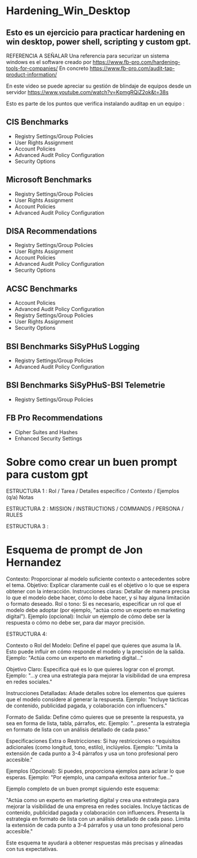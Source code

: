 # Hardening_Win_Desktop
## Esto es un ejercicio para practicar hardening en win desktop, power shell, scripting y custom gpt.


REFERENCIA A SEÑALAR
Una referencia para securizar un sistema windows es el software creado por https://www.fb-pro.com/hardening-tools-for-companies/
En concreto https://www.fb-pro.com/audit-tap-product-information/

En este video se puede apreciar su gestión de blindaje de equipos desde un servidor https://www.youtube.com/watch?v=KpmgRQiZ2ok&t=38s

Esto es parte de los puntos que verifica instalando auditap en un equipo :

## CIS Benchmarks

- Registry Settings/Group Policies
- User Rights Assignment
- Account Policies
- Advanced Audit Policy Configuration
- Security Options

## Microsoft Benchmarks

- Registry Settings/Group Policies
- User Rights Assignment
- Account Policies
- Advanced Audit Policy Configuration

## DISA Recommendations

- Registry Settings/Group Policies
- User Rights Assignment
- Account Policies
- Advanced Audit Policy Configuration
- Security Options

## ACSC Benchmarks

- Account Policies
- Advanced Audit Policy Configuration
- Registry Settings/Group Policies
- User Rights Assignment
- Security Options

## BSI Benchmarks SiSyPHuS Logging

- Registry Settings/Group Policies
- Advanced Audit Policy Configuration

## BSI Benchmarks SiSyPHuS-BSI Telemetrie

- Registry Settings/Group Policies

## FB Pro Recommendations

- Cipher Suites and Hashes
- Enhanced Security Settings


# Sobre como crear un buen prompt para custom gpt

ESTRUCTURA 1 : Rol / Tarea / Detalles específico / Contexto / Ejemplos (q/a) Notas

ESTRUCTURA 2 :
MISSION / INSTRUCTIONS / COMMANDS / PERSONA / RULES 

ESTRUCTURA 3 :
  # Esquema de prompt de Jon Hernandez

Contexto: Proporcionar al modelo suficiente contexto o antecedentes sobre el tema.
Objetivo: Explicar claramente cuál es el objetivo o lo que se espera obtener con la interacción.
Instrucciones claras: Detallar de manera precisa lo que el modelo debe hacer, cómo lo debe hacer, y si hay alguna limitación o formato deseado.
Rol o tono: Si es necesario, especificar un rol que el modelo debe adoptar (por ejemplo, "actúa como un experto en marketing digital").
Ejemplo (opcional): Incluir un ejemplo de cómo debe ser la respuesta o cómo no debe ser, para dar mayor precisión.

ESTRUCTURA 4:

Contexto o Rol del Modelo: Define el papel que quieres que asuma la IA. Esto puede influir en cómo responde el modelo y la precisión de la salida.
    Ejemplo: "Actúa como un experto en marketing digital..."

Objetivo Claro: Especifica qué es lo que quieres lograr con el prompt.
    Ejemplo: "...y crea una estrategia para mejorar la visibilidad de una empresa en redes sociales."

Instrucciones Detalladas: Añade detalles sobre los elementos que quieres que el modelo considere al generar la respuesta.
    Ejemplo: "Incluye tácticas de contenido, publicidad pagada, y colaboración con influencers."

Formato de Salida: Define cómo quieres que se presente la respuesta, ya sea en forma de lista, tabla, párrafos, etc.
    Ejemplo: "...presenta la estrategia en formato de lista con un análisis detallado de cada paso."

Especificaciones Extra o Restricciones: Si hay restricciones o requisitos adicionales (como longitud, tono, estilo), inclúyelos.
    Ejemplo: "Limita la extensión de cada punto a 3-4 párrafos y usa un tono profesional pero accesible."

Ejemplos (Opcional): Si puedes, proporciona ejemplos para aclarar lo que esperas.
    Ejemplo: "Por ejemplo, una campaña exitosa anterior fue..."

Ejemplo completo de un buen prompt siguiendo este esquema:

"Actúa como un experto en marketing digital y crea una estrategia para mejorar la visibilidad de una empresa en redes sociales. Incluye tácticas de contenido, publicidad pagada y colaboración con influencers. Presenta la estrategia en formato de lista con un análisis detallado de cada paso. Limita la extensión de cada punto a 3-4 párrafos y usa un tono profesional pero accesible."

Este esquema te ayudará a obtener respuestas más precisas y alineadas con tus expectativas.
